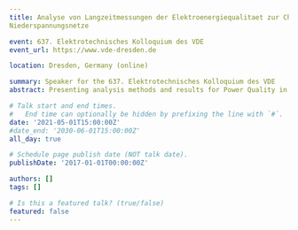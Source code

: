 ```yaml
---
title: Analyse von Langzeitmessungen der Elektroenergiequalitaet zur Charakterisierung oeffentlicher
Niederspannungsnetze

event: 637. Elektrotechnisches Kolloquium des VDE
event_url: https://www.vde-dresden.de

location: Dresden, Germany (online)

summary: Speaker for the 637. Elektrotechnisches Kolloquium des VDE
abstract: Presenting analysis methods and results for Power Quality in public low voltage networks.

# Talk start and end times.
#   End time can optionally be hidden by prefixing the line with `#`.
date: '2021-05-01T15:00:00Z'
#date_end: '2030-06-01T15:00:00Z'
all_day: true

# Schedule page publish date (NOT talk date).
publishDate: '2017-01-01T00:00:00Z'

authors: []
tags: []

# Is this a featured talk? (true/false)
featured: false
---
```

